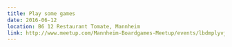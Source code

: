 ```yaml
---
title: Play some games
date: 2016-06-12
location: B6 12 Restaurant Tomate, Mannheim
link: http://www.meetup.com/Mannheim-Boardgames-Meetup/events/lbdmplyvjbqb/
---
```

